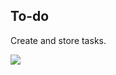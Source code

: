 ## To-do

Create and store tasks.

<a href="https://guhrodrrigues.github.io/to-do/">
    <img src="./assets/img/todo.png" />
</a>
